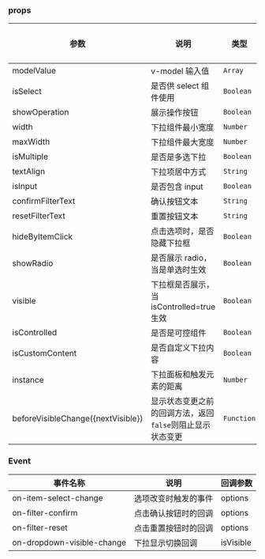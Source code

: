 <anchor label="API" />

### props

| 参数                               | 说明                                                      | 类型       | 可选值 | 默认值 |
| ---------------------------------- | --------------------------------------------------------- | ---------- | ------ | ------ |
| modelValue                         | v-model 输入值                                            | `Array`    | -      | -      |
| isSelect                           | 是否供 select 组件使用                                    | `Boolean`  | -      | false  |
| showOperation                      | 展示操作按钮                                              | `Boolean`  | -      | false  |
| width                              | 下拉组件最小宽度                                          | `Number`   | -      | 90     |
| maxWidth                           | 下拉组件最大宽度                                          | `Number`   | -      | 1000   |
| isMultiple                         | 是否是多选下拉                                            | `Boolean`  | -      | false  |
| textAlign                          | 下拉项居中方式                                            | `String`   | -      | "left" |
| isInput                            | 是否包含 input                                            | `Boolean`  | -      | false  |
| confirmFilterText                  | 确认按钮文本                                              | `String`   | -      | -      |
| resetFilterText                    | 重置按钮文本                                              | `String`   | -      | -      |
| hideByItemClick                    | 点击选项时，是否隐藏下拉框                                | `Boolean`  | -      | false  |
| showRadio                          | 是否展示 radio，当是单选时生效                            | `Boolean`  | -      | false  |
| visible                            | 下拉框是否展示，当 isControlled=true 生效                 | `Boolean`  | -      | false  |
| isControlled                       | 是否是可控组件                                            | `Boolean`  | -      | false  |
| isCustomContent                    | 是否自定义下拉内容                                        | `Boolean`  | -      | false  |
| instance                           | 下拉面板和触发元素的距离                                  | `Number`   | -      | 12     |
| beforeVisibleChange({nextVisible}) | 显示状态变更之前的回调方法，返回`false`则阻止显示状态变更 | `Function` | -      | 12     |

### Event

| 事件名称                   | 说明                 | 回调参数  |
| -------------------------- | -------------------- | --------- |
| on-item-select-change      | 选项改变时触发的事件 | options   |
| on-filter-confirm          | 点击确认按钮时的回调 | options   |
| on-filter-reset            | 点击重置按钮时的回调 | options   |
| on-dropdown-visible-change | 下拉显示切换回调     | isVisible |
